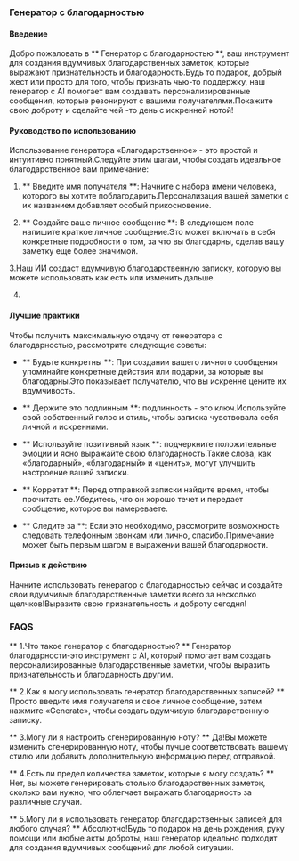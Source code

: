 ### Генератор с благодарностью

#### Введение
Добро пожаловать в ** Генератор с благодарностью **, ваш инструмент для создания вдумчивых благодарственных заметок, которые выражают признательность и благодарность.Будь то подарок, добрый жест или просто для того, чтобы признать чью-то поддержку, наш генератор с AI помогает вам создавать персонализированные сообщения, которые резонируют с вашими получателями.Покажите свою доброту и сделайте чей -то день с искренней нотой!

#### Руководство по использованию
Использование генератора «Благодарственное» - это простой и интуитивно понятный.Следуйте этим шагам, чтобы создать идеальное благодарственное вам примечание:

1. ** Введите имя получателя **: Начните с набора имени человека, которого вы хотите поблагодарить.Персонализация вашей заметки с их названием добавляет особый прикосновение.

2. ** Создайте ваше личное сообщение **: В следующем поле напишите краткое личное сообщение.Это может включать в себя конкретные подробности о том, за что вы благодарны, сделав вашу заметку еще более значимой.

3.Наш ИИ создаст вдумчивую благодарственную записку, которую вы можете использовать как есть или изменить дальше.

4.

#### Лучшие практики
Чтобы получить максимальную отдачу от генератора с благодарностью, рассмотрите следующие советы:

- ** Будьте конкретны **: При создании вашего личного сообщения упоминайте конкретные действия или подарки, за которые вы благодарны.Это показывает получателю, что вы искренне цените их вдумчивость.

- ** Держите это подлинным **: подлинность - это ключ.Используйте свой собственный голос и стиль, чтобы записка чувствовала себя личной и искренними.

- ** Используйте позитивный язык **: подчеркните положительные эмоции и ясно выражайте свою благодарность.Такие слова, как «благодарный», «благодарный» и «ценить», могут улучшить настроение вашей записки.

- ** Корретат **: Перед отправкой записки найдите время, чтобы прочитать ее.Убедитесь, что он хорошо течет и передает сообщение, которое вы намереваете.

- ** Следите за **: Если это необходимо, рассмотрите возможность следовать телефонным звонкам или лично, спасибо.Примечание может быть первым шагом в выражении вашей благодарности.

#### Призыв к действию
Начните использовать генератор с благодарностью сейчас и создайте свои вдумчивые благодарственные заметки всего за несколько щелчков!Выразите свою признательность и доброту сегодня!

### FAQS

** 1.Что такое генератор с благодарностью? **
Генератор благодарности-это инструмент с AI, который помогает вам создать персонализированные благодарственные заметки, чтобы выразить признательность и благодарность другим.

** 2.Как я могу использовать генератор благодарственных записей? **
Просто введите имя получателя и свое личное сообщение, затем нажмите «Generate», чтобы создать вдумчивую благодарственную записку.

** 3.Могу ли я настроить сгенерированную ноту? **
Да!Вы можете изменить сгенерированную ноту, чтобы лучше соответствовать вашему стилю или добавить дополнительную информацию перед отправкой.

** 4.Есть ли предел количества заметок, которые я могу создать? **
Нет, вы можете генерировать столько благодарственных заметок, сколько вам нужно, что облегчает выражать благодарность за различные случаи.

** 5.Могу ли я использовать генератор благодарственных записей для любого случая? **
Абсолютно!Будь то подарок на день рождения, руку помощи или любые акты доброты, наш генератор идеально подходит для создания вдумчивых сообщений для любой ситуации.